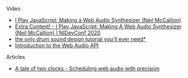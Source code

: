 Video
- [I Play JavaScript: Making a Web Audio Synthesizer (Neil McCallion)](https://www.youtube.com/watch?v=uasGsHf7UYA&t=1512s)
- [Extra Content! - I Play JavaScript: Making A Web Audio Synthesizer (Neil McCallion) | NIDevConf 2020](https://www.youtube.com/watch?v=Liz1ed2aM4c)
- [the only drum sound design tutorial you'll ever need*](https://www.youtube.com/watch?v=WFGs91vSpIw)
- [Introduction to the Web Audio API](https://www.youtube.com/watch?v=laCjGMhASp8)

Articles
- [A tale of two clocks - Scheduling web audio with precision](https://web.dev/articles/audio-scheduling)
